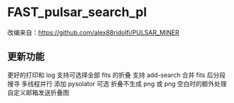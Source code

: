 # FAST_pulsar_search_pl

改编来自：https://github.com/alex88ridolfi/PULSAR_MINER

## 更新功能
更好的打印和 log
支持可选择全部 fits 的折叠
支持 add-search 合并 fits 后分段搜寻
多线程并行
添加 pysolator 可选
折叠不生成 png 或 png 空白时的额外处理
自定义邮箱发送折叠图